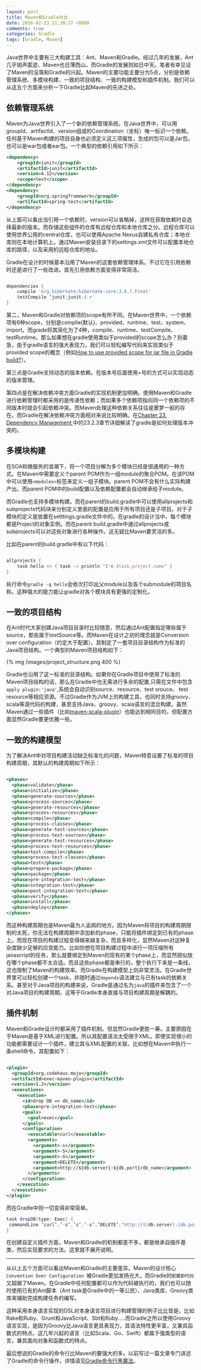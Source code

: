 ```yaml
---
layout: post
title: Maven和Gradle对比
date: 2016-02-23 11:30:27 +0800
comments: true
categories: Gradle
tags: [Gradle, Maven]
---
```


Java世界中主要有三大构建工具：Ant、Maven和Gradle。经过几年的发展，Ant几乎销声匿迹、Maven也日薄西山，而Gradle的发展则如日中天。笔者有幸见证了Maven的没落和Gradle的兴起。Maven的主要功能主要分为5点，分别是依赖管理系统、多模块构建、一致的项目结构、一致的构建模型和插件机制。我们可以从这五个方面来分析一下Gradle比起Maven的先进之处。

<!-- more -->

## 依赖管理系统

Maven为Java世界引入了一个新的依赖管理系统。在Java世界中，可以用groupId、artifactId、version组成的Coordination（坐标）唯一标识一个依赖。任何基于Maven构建的项目自身也必须定义这三项属性，生成的包可以是Jar包，也可以是war包或者ear包。一个典型的依赖引用如下所示：

``` xml
<dependency>
    <groupId>junit</groupId>
    <artifactId>junit</artifactId>
    <version>4.12</version>
    <scope>test</scope>
</dependency>
<dependency>
    <groupId>org.springframework</groupId>
    <artifactId>spring-test</artifactId>
</dependency>

```
从上面可以看出当引用一个依赖时，version可以省略掉，这样在获取依赖时会选择最新的版本。而存储这些组件的仓库有远程仓库和本地仓库之分。远程仓库可以使用世界公用的central仓库，也可以使用Apache Nexus自建私有仓库；本地仓库则在本地计算机上。通过Maven安装目录下的settings.xml文件可以配置本地仓库的路径，以及采用的远程仓库的地址。

Gradle在设计的时候基本沿用了Maven的这套依赖管理体系。不过它在引用依赖时还是进行了一些改进。首先引用依赖方面变得非常简洁。

```groovy

dependencies {
    compile 'org.hibernate:hibernate-core:3.6.7.Final'
    testCompile ‘junit:junit:4.+'
}
```

第二，Maven和Gradle对依赖项的scope有所不同。在Maven世界中，一个依赖项有6种scope，分别是complie(默认)、provided、runtime、test、system、import。而grade将其简化为了4种，compile、runtime、testCompile、testRuntime。那么如果想在gradle使用类似于provided的scope怎么办？别着急，由于gradle语言的强大表现力，我们可以轻松编写代码来实现类似于provided scope的概念（例如[How to use provided scope for jar file in Gradle build?](http://stackoverflow.com/questions/18738888/how-to-use-provided-scope-for-jar-file-in-gradle-build)）。

第三点是Gradle支持动态的版本依赖。在版本号后面使用+号的方式可以实现动态的版本管理。

第四点是在解决依赖冲突方面Gradle的实现机制更加明确。使用Maven和Gradle进行依赖管理时都采用的是传递性依赖；而如果多个依赖项指向同一个依赖项的不同版本时就会引起依赖冲突。而Maven处理这种依赖关系往往是噩梦一般的存在。而Gradle在解决依赖冲突方面相对来说比较明确。在[Chapter 23. Dependency Management
](https://docs.gradle.org/current/userguide/dependency_management.html)中的23.2.3章节详细解读了gradle是如何处理版本冲突的。

## 多模块构建

在SOA和微服务的浪潮下，将一个项目分解为多个模块已经是很通用的一种方式。在Maven中需要定义个parent POM作为一组module的聚合POM。在该POM中可以使用`<modules>`标签来定义一组子模块。parent POM不会有什么实际构建产出。而parent POM中的build配置以及依赖配置都会自动继承给子module。

而Gradle也支持多模块构建。而在parent的build.gradle中可以使用allprojects和subprojects代码块来分别定义里面的配置是应用于所有项目还是子项目。对于子模块的定义是放置在setttings.gradle文件中的。在gradle的设计当中，每个模块都是Project的对象实例。而在parent build.gradle中通过allprojects或subprojects可以对这些对象进行各种操作。这无疑比Maven要灵活的多。

比如在parent的build.gradle中有以下代码：

```groovy

allprojects {
    task hello << { task -> println "I'm $task.project.name" }
}

```

执行命令`gradle -q hello`会依次打印出父module以及各个submodule的项目名称。这种强大的能力能让gradle对各个模块具有更强的定制化。

## 一致的项目结构

在Ant时代大家创建Java项目目录时比较随意，然后通过Ant配置指定哪些属于source，那些属于testSource等。而Maven在设计之初的理念就是Conversion over configuration（约定大于配置）。其制定了一套项目目录结构作为标准的Java项目结构。一个典型的Maven项目结构如下：

{% img /images/project_structure.png 400 %}

Gradle也沿用了这一标准的目录结构。如果你在Gradle项目中使用了标准的Maven项目结构的话，那么在Gradle中也无需进行多余的配置,只需在文件中包含`apply plugin:'java'`,系统会自动识别source、resource、test srouce、 test resource等相应资源。不过Gradle作为JVM上的构建工具，也同时支持groovy、scala等源代码的构建，甚至支持Java、groovy、scala语言的混合构建。虽然Maven通过一些插件（比如[maven-scala-plugin](http://scala-tools.org/mvnsites/maven-scala-plugin/)）也能达到相同目的，但配置方面显然Gradle要更优雅一些。

## 一致的构建模型

为了解决Ant中对项目构建活动缺乏标准化的问题，Maven特意设置了标准的项目构建周期，其默认的构建周期如下所示：

```xml

<phases>
  <phase>validate</phase>
  <phase>initialize</phase>
  <phase>generate-sources</phase>
  <phase>process-sources</phase>
  <phase>generate-resources</phase>
  <phase>process-resources</phase>
  <phase>compile</phase>
  <phase>process-classes</phase>
  <phase>generate-test-sources</phase>
  <phase>process-test-sources</phase>
  <phase>generate-test-resources</phase>
  <phase>process-test-resources</phase>
  <phase>test-compile</phase>
  <phase>process-test-classes</phase>
  <phase>test</phase>
  <phase>prepare-package</phase>
  <phase>package</phase>
  <phase>pre-integration-test</phase>
  <phase>integration-test</phase>
  <phase>post-integration-test</phase>
  <phase>verify</phase>
  <phase>install</phase>
  <phase>deploy</phase>
</phases>

```

而这种构建周期也是Maven最为人诟病的地方。因为Maven将项目的构建周期限制的太死，你无法在构建周期中添加新的phase，只能将插件绑定到已有的phase上。而现在项目的构建过程变得越来越复杂，而且多样化，显然Maven对这种复杂度缺少足够的应变能力。比如你想在项目构建过程中进行一项压缩所有javascript的任务，那么就要绑定到Maven的现有的某个phase上，而显然貌似放在哪个phase都不太合适。而且这些phase都是串行的，整个执行下来是一条线，这也限制了Maven的构建效率。而Gradle在构建模型上则非常灵活。在Gradle世界里可以轻松创建一个task，并随时通过`depends`语法建立与已有task的依赖关系。甚至对于Java项目的构建来说，Gradle是通过名为`java`的插件来包含了一个对Java项目的构建周期，这等于Gradle本身直接与项目构建周期是解耦的。

## 插件机制

Maven和Gradle设计时都采用了插件机制。但显然Gradle更胜一筹。主要原因在于Maven是基于XML进行配置。所以其配置语法太受限于XML。即使实现很小的功能都需要设计一个插件，建立其与XML配置的关联。比如想在Maven中执行一条shell命令，其配置如下：

```xml

<plugin>
  <groupId>org.codehaus.mojo</groupId>
  <artifactId>exec-maven-plugin</artifactId>
  <version>1.2</version>
  <executions>
    <execution>
      <id>drop DB => db_name</id>
      <phase>pre-integration-test</phase>
      <goals>
        <goal>exec</goal>
      </goals>
      <configuration>
        <executable>curl</executable>
        <arguments>
          <argument>-s</argument>
          <argument>-S</argument>
          <argument>-X</argument>
          <argument>DELETE</argument>
          <argument>http://${db.server}:${db.port}/db_name</argument>
        </arguments>
      </configuration>
    </execution>
  </executions>
</plugin>

```

而在Gradle中则一切变得非常简单。

```groovy
task dropDB(type: Exec) {
 commandLine ‘curl’,’-s’,’s’,’-x’,’DELETE’,"http://${db.server}:{db.port}/db_name"
}

```

在创建自定义插件方面，Maven和Gradle的机制都差不多，都是继承自插件基类，然后实现要求的方法。这里就不展开说明。

---------

从以上五个方面可以看出Maven和Gradle的主要差异。Maven的设计核心`Convention Over Configuration `被Gradle更加发扬光大，而Gradle的`配置即代码`又超越了Maven。在Gradle中任何配置都可以作为代码被执行的，我们也可以随时使用已有的Ant脚本（Ant task是Gradle中的一等公民）、Java类库、Groovy类库来辅助完成构建任务的编写。

这种采用本身语言实现的DSL对本身语言项目进行构建管理的例子比比皆是。比如Rake和Ruby、Grunt和JavaScript、Sbt和Ruby.....而Gradle之所以使用Groovy语言实现，是因为Groovy比Java语言更具表现力，其语法特性更丰富，又兼具函数式的特点。这几年兴起的语言（比如Scala、Go、Swift）都属于强类型的语言，兼具面向对象和函数式的特点。

最后想说的Gradle的命令行比Maven的要强大的多。以前写过一篇文章专门讲述了Gradle的命令行操作，详情请见[Gradle命令行黑魔法](http://www.huangbowen.net/blog/2013/09/01/command-line-of-gradle/)。



